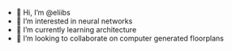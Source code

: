 - 👋 Hi, I’m @eliibs
- 👀 I’m interested in neural networks
- 🌱 I’m currently learning architecture
- 💞️ I’m looking to collaborate on computer generated floorplans

<!---
eliibs/eliibs is a ✨ special ✨ repository because its `README.md` (this file) appears on your GitHub profile.
You can click the Preview link to take a look at your changes.
--->
